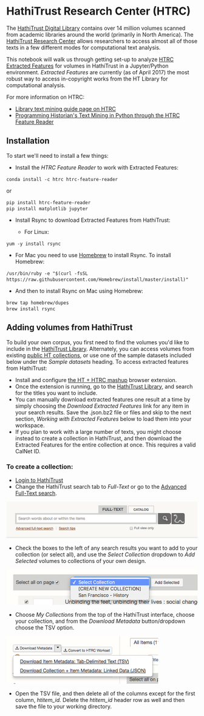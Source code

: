 # HathiTrust Research Center (HTRC)

The [HathiTrust Digital Library](https://www.hathitrust.org/) contains over 14 million volumes scanned from academic libraries around the world (primarily in North America). The [HathiTrust Research Center](https://analytics.hathitrust.org/) allows researchers to access almost all of those texts in a few different modes for computational text analysis. 

This notebook will walk us through getting set-up to analyze [HTRC Extracted Features](https://wiki.htrc.illinois.edu/display/COM/Extracted+Features+Dataset) for volumes in HathiTrust in a Jupyter/Python environment. *Extracted Features* are currently (as of April 2017) the most robust way to access in-copyright works from the HT Library for computational analysis. 

For more information on HTRC: 
* [Library text mining guide page on HTRC](http://guides.lib.berkeley.edu/c.php?g=491766&p=3381443)
* [Programming Historian's Text Mining in Python through the HTRC Feature Reader](http://programminghistorian.org/lessons/text-mining-with-extracted-features)

## Installation

To start we'll need to install a few things:
* Install the *HTRC Feature Reader* to work with Extracted Features: 
```
conda install -c htrc htrc-feature-reader
``` 
or
```
pip install htrc-feature-reader
pip install matplotlib jupyter
```
* Install Rsync to download Extracted Features from HathiTrust:

  * For Linux:
```
yum -y install rsync
```
  * For Mac you need to use [Homebrew](https://brew.sh/) to install Rsync. To install Homebrew:
```
/usr/bin/ruby -e "$(curl -fsSL https://raw.githubusercontent.com/Homebrew/install/master/install)"
```
  * And then to install Rsync on Mac using Homebrew:
```
brew tap homebrew/dupes
brew install rsync
```

## Adding volumes from HathiTrust

To build your own corpus, you first need to find the volumes you'd like to include in the [HathiTrust Library](https://www.hathitrust.org/). Alternately, you can access volumes from existing [public HT collections](https://babel.hathitrust.org/cgi/mb?colltype=featured), or use one of the sample datasets included below under the *Sample datasets* heading. To access extracted features from HathiTrust:

* Install and configure [the HT + HTRC mashup](https://data.analytics.hathitrust.org/features/) browser extension.
* Once the extension is running, go to the [HathiTrust Library](https://www.hathitrust.org/), and search for the titles you want to include.
* You can manually download extracted features one result at a time by simply choosing the *Download Extracted Features* link for any item in your search results. Save the .json.bz2 file or files and skip to the next section, *Working with Extracted Features* below to load them into your workspace.
* If you plan to work with a large number of texts, you might choose instead to create a collection in HathiTrust, and then download the Extracted Features for the entire collection at once. This requires a valid CalNet ID. 

### To create a collection:

* [Login to HathiTrust](https://www.hathitrust.org/shibboleth)
* Change the HathiTrust search tab to *Full-Text* or go to the [Advanced Full-Text search](https://babel.hathitrust.org/cgi/ls?a=page;page=advanced).

<img src="files/ht-full-text.png">

* Check the boxes to the left of any search results you want to add to your collection (or select all), and use the *Select Collection* dropdown to *Add Selected* volumes to collections of your own design.

<img src="files/ht-add-selected.png">

* Choose *My Collections* from the top of the HathiTrust interface, choose your collection, and from the *Download Metadata* button/dropdown choose the TSV option.

<img src="files/ht-json.png">

* Open the TSV file, and then delete all of the columns except for the first column, *htitem_id.* Delete the *htitem_id* header row as well and then save the file to your working directory.

